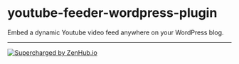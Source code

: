 # youtube-feeder-wordpress-plugin
Embed a dynamic Youtube video feed anywhere on your WordPress blog.

----

[![Supercharged by ZenHub.io](https://raw.githubusercontent.com/ZenHubIO/support/master/zenhub-badge.png)](https://zenhub.io)
